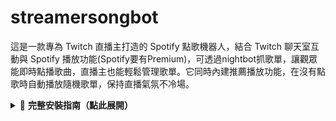 # streamersongbot
這是一款專為 Twitch 直播主打造的 Spotify 點歌機器人，結合 Twitch 聊天室互動與 Spotify 播放功能(Spotify要有Premium)，可透過nightbot抓歌單，讓觀眾能即時點播歌曲，直播主也能輕鬆管理歌單。它同時內建推薦播放功能，在沒有點歌時自動播放隨機歌單，保持直播氣氛不冷場。
<details> 
<summary>🚀 <strong>完整安裝指南（點此展開）</strong></summary>

```
bash
# 1️⃣ 安裝 Python 3.8+
python --version

# 2️⃣ 安裝 pip（如已內建可略過）

# 3️⃣ 下載專案
git clone https://github.com/YOUR_USERNAME/streamersongbot.git
cd streamersongbot

# 4️⃣ 安裝必要套件
pip install -r requirements.txt
```
---
🔧 Twitch 機器人設定

打開 `twitch_bot.py` 修改以下內容：
```
python
NICKNAME = '你的Twitch帳號'
TOKEN = 'oauth:你的Twitch OAuth Token'
CHANNEL = '你的Twitch頻道名稱'
```
Twitch Token 取得方式：

到 [Twitch Token Generator](https://twitchtokengenerator.com/) 取得 `chat:read` + `chat:edit` 權限的 Token。

---
🔧 Spotify 機器人設定

打開 `spotify_login.py` 修改以下內容：
```
python
CLIENT_ID = '你的Spotify Client ID'
CLIENT_SECRET = '你的Spotify Client Secret'
REDIRECT_URI = 'http://127.0.0.1:8888/callback'
```
Spotify Key 取得方式：

1️⃣ 到 [Spotify 開發者中心](https://developer.spotify.com/dashboard)。

2️⃣ 創建應用，取得 Client ID 和 Client Secret。

3️⃣ 在 Redirect URI 加入：`http://127.0.0.1:8888/callback`。

---
🔧 Ngrok 路徑設定

打開 `start_server.py` 修改：
```
python
ngrok_path = r"C:\路徑\到你的\ngrok.exe"
```
💡 建議改寫成同資料夾執行：
```
python
import os
ngrok_path = os.path.join(os.path.dirname(__file__), "ngrok.exe")
```
---
🚀 啟動機器人
```
bash
python start_server.py
```
✅ 啟動後會自動開啟：

‧控制台：`http://127.0.0.1:8888/admin`

‧Ngrok 外網網址(可以讓nightbot抓資料)
---
💡 聊天指令

| 指令               | 功能                     |
|--------------------|--------------------------|
| `!newsong 歌名`    | 新增歌曲到排隊清單       |
| `!queue`           | 顯示目前排隊歌單         |

---
Night Bot設定(可做可不做)

功能<聊天室抓排隊歌單>

設定Commands:
```
Name:自訂指令
Response:$(urlfetch ngrok外部網址/)
Required User-Level:Everyone
```
---
疑難排解
```
ERR_NGROK_121====請檢查目前您所用的ngrok版本
打開ngrok.exe
輸入ngrok update
```
</details>


